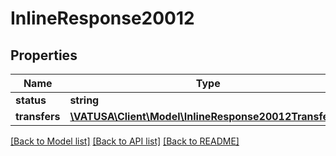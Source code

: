 # InlineResponse20012

## Properties
Name | Type | Description | Notes
------------ | ------------- | ------------- | -------------
**status** | **string** |  | [optional] 
**transfers** | [**\VATUSA\Client\Model\InlineResponse20012Transfers[]**](InlineResponse20012Transfers.md) |  | [optional] 

[[Back to Model list]](../README.md#documentation-for-models) [[Back to API list]](../README.md#documentation-for-api-endpoints) [[Back to README]](../README.md)


